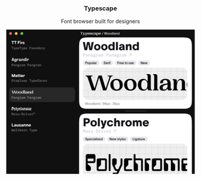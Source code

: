 <p align="center">
  <h3 align="center">Typescape</h3>
  <p align="center">Font browser built for designers</p>
  <p align="center">
    <img src="/assets/screenshot.png" alt="App screenshot" title="App screenshot">
  </p>
</p>
